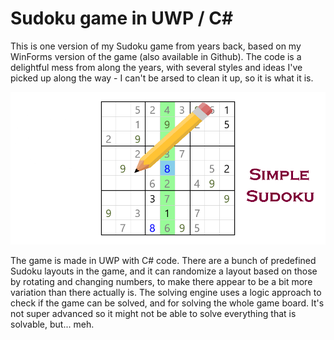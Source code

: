 # Sudoku game in UWP / C#

This is one version of my Sudoku game from years back, based on my WinForms version of the game (also available in Github). The code is a delightful mess from along the years, with several styles and ideas I've picked up along the way - I can't be arsed to clean it up, so it is what it is.

![alt text](https://github.com/AnttiKurenniemi/UWP_Sudoku/blob/master/SudokuUWP/Assets/SplashScreen.scale-150.png)

The game is made in UWP with C# code. There are a bunch of predefined Sudoku layouts in the game, and it can randomize a layout based on those by rotating and changing numbers, to make there appear to be a bit more variation than there actually is. The solving engine uses a logic approach to check if the game can be solved, and for solving the whole game board. It's not super advanced so it might not be able to solve everything that is solvable, but... meh.
